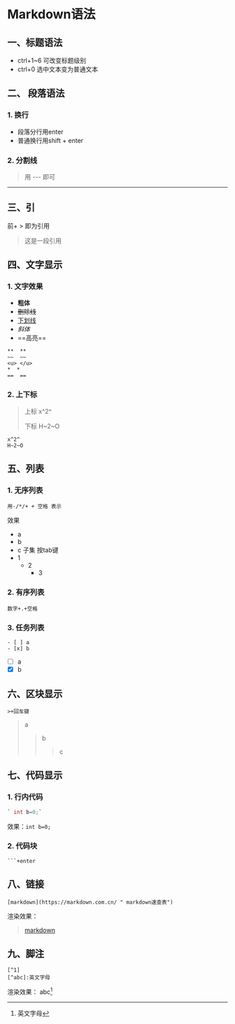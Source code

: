 # Markdown语法

## 一、标题语法
- ctrl+1~6 可改变标题级别
- ctrl+0 选中文本变为普通文本
## 二、 段落语法
### 1. 换行
- 段落分行用enter
- 普通换行用shift + enter
### 2. 分割线
> 用 --- 即可
---
## 三、引
前+ > 即为引用
> 这是一段引用
## 四、文字显示
### 1. 文字效果
- **粗体**
- ~~删除线~~
- <u>下划线</u>
- *斜体*
- ==高亮==
```text
**  **
~~  ~~
<u> </u>
*  *
==  ==
```
### 2. 上下标
> 上标 x^2^
>
> 下标 H~2~O
```text
x^2^
H~2~O
```
## 五、列表
### 1. 无序列表
```text
用-/*/+ + 空格 表示
```
效果
- a
- b
- c
子集 按tab键
- 1
	- 2
		- 3
### 2. 有序列表
```
数字+.+空格
```
### 3. 任务列表
```
- [ ] a
- [x] b
```
- [ ] a
- [x] b
## 六、区块显示
```
>+回车键
```
> a
>
> > b
> >
> > > c
## 七、代码显示
### 1. 行内代码
```c
` int b=0;`
```
效果：`int b=0;`
### 2. 代码块
```
```+enter
```
## 八、链接
```
[markdown](https://markdown.com.cn/ " markdown速查表")
```
渲染效果：
> [markdown](https://markdown.com.cn/ " markdown速查表")
## 九、脚注
```
[^1]
[^abc]:英文字母
```
渲染效果：
abc[^①]
[^①]:英文字母



